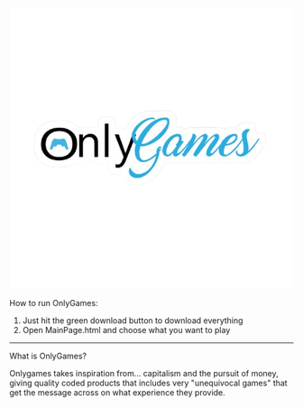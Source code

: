 ![Logo](logo.png)


How to run OnlyGames:

1. Just hit the green download button to download everything
2. Open MainPage.html and choose what you want to play
----------------------------------------------------------------
What is OnlyGames?

Onlygames takes inspiration from... capitalism and the pursuit of money, giving quality coded products that includes very "unequivocal games" that get the message across on what experience they provide. 
